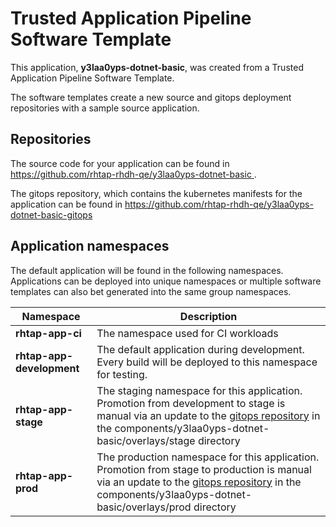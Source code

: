 # Trusted Application Pipeline Software Template

This application, **y3laa0yps-dotnet-basic**, was created from a Trusted Application Pipeline Software Template.

The software templates create a new source and gitops deployment repositories with a sample source application. 

## Repositories

The source code for your application can be found in [https://github.com/rhtap-rhdh-qe/y3laa0yps-dotnet-basic ](https://github.com/rhtap-rhdh-qe/y3laa0yps-dotnet-basic ).
 
The gitops repository, which contains the kubernetes manifests for the application can be found in 
[https://github.com/rhtap-rhdh-qe/y3laa0yps-dotnet-basic-gitops ](https://github.com/rhtap-rhdh-qe/y3laa0yps-dotnet-basic-gitops ) 

## Application namespaces 

The default application will be found in the following namespaces. Applications can be deployed into unique namespaces or multiple software templates can also bet generated into the same group namespaces.  

|  Namespace   |  Description   |  
| -------- | -------- |
| **rhtap-app-ci** | The namespace used for CI workloads |
| **rhtap-app-development** | The default application during development. Every build will be deployed to this namespace for testing. |
| **rhtap-app-stage** | The staging namespace for this application. Promotion from development to stage is manual via an update to the [gitops repository](https://github.com/rhtap-rhdh-qe/y3laa0yps-dotnet-basic-gitops ) in the components/y3laa0yps-dotnet-basic/overlays/stage directory |
| **rhtap-app-prod** | The production namespace for this application. Promotion from stage to production is manual via an update to the [gitops repository](https://github.com/rhtap-rhdh-qe/y3laa0yps-dotnet-basic-gitops ) in the components/y3laa0yps-dotnet-basic/overlays/prod directory |